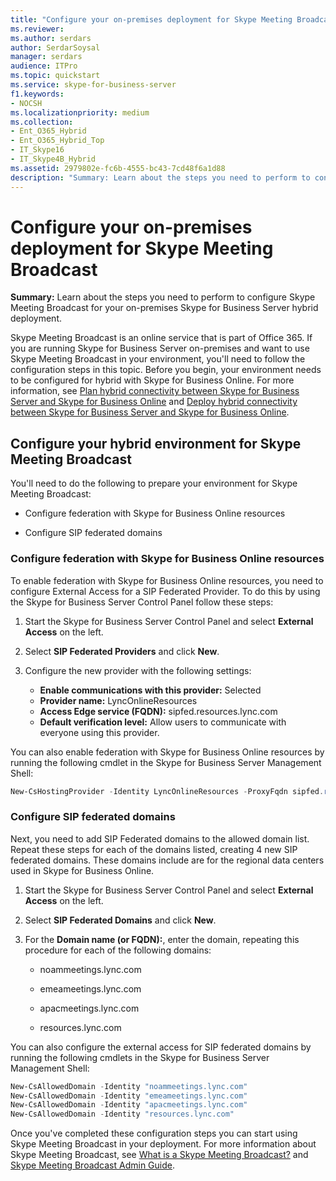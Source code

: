 ```yaml
---
title: "Configure your on-premises deployment for Skype Meeting Broadcast"
ms.reviewer: 
ms.author: serdars
author: SerdarSoysal
manager: serdars
audience: ITPro
ms.topic: quickstart
ms.service: skype-for-business-server
f1.keywords:
- NOCSH
ms.localizationpriority: medium
ms.collection:
- Ent_O365_Hybrid
- Ent_O365_Hybrid_Top
- IT_Skype16
- IT_Skype4B_Hybrid
ms.assetid: 2979802e-fc6b-4555-bc43-7cd48f6a1d88
description: "Summary: Learn about the steps you need to perform to configure Skype Meeting Broadcast for your on-premises Skype for Business Server hybrid deployment."
---
```


# Configure your on-premises deployment for Skype Meeting Broadcast
 
**Summary:** Learn about the steps you need to perform to configure Skype Meeting Broadcast for your on-premises Skype for Business Server hybrid deployment.
  
Skype Meeting Broadcast is an online service that is part of Office 365. If you are running Skype for Business Server on-premises and want to use Skype Meeting Broadcast in your environment, you'll need to follow the configuration steps in this topic. Before you begin, your environment needs to be configured for hybrid with Skype for Business Online. For more information, see [Plan hybrid connectivity between Skype for Business Server and Skype for Business Online](../../SfbHybrid/hybrid/plan-hybrid-connectivity.md?bc=%2fSkypeForBusiness%2fbreadcrumb%2ftoc.json&toc=%2fSkypeForBusiness%2ftoc.json) and [Deploy hybrid connectivity between Skype for Business Server and Skype for Business Online](../../SfbHybrid/hybrid/configure-hybrid-connectivity.md?bc=%2fSkypeForBusiness%2fbreadcrumb%2ftoc.json&toc=%2fSkypeForBusiness%2ftoc.json).
  
## Configure your hybrid environment for Skype Meeting Broadcast

You'll need to do the following to prepare your environment for Skype Meeting Broadcast:
  
- Configure federation with Skype for Business Online resources
    
- Configure SIP federated domains
    
### Configure federation with Skype for Business Online resources

To enable federation with Skype for Business Online resources, you need to configure External Access for a SIP Federated Provider. To do this by using the Skype for Business Server Control Panel follow these steps:
  
1. Start the Skype for Business Server Control Panel and select **External Access** on the left.
    
2. Select **SIP Federated Providers** and click **New**.
    
3. Configure the new provider with the following settings:
    
   - **Enable communications with this provider:** Selected
   - **Provider name:** LyncOnlineResources
   - **Access Edge service (FQDN):** sipfed.resources.lync.com
   - **Default verification level:** Allow users to communicate with everyone using this provider. 
   
You can also enable federation with Skype for Business Online resources by running the following cmdlet in the Skype for Business Server Management Shell:
  
```powershell
New-CsHostingProvider -Identity LyncOnlineResources -ProxyFqdn sipfed.resources.lync.com -VerificationLevel AlwaysVerifiable -Enabled $True -EnabledSharedAddressSpace $True -HostsOCSUsers $True -IsLocal $False
```

### Configure SIP federated domains

Next, you need to add SIP Federated domains to the allowed domain list. Repeat these steps for each of the domains listed, creating 4 new SIP federated domains. These domains include are for the regional data centers used in Skype for Business Online.
  
1. Start the Skype for Business Server Control Panel and select **External Access** on the left.
    
2. Select **SIP Federated Domains** and click **New**.
    
3. For the **Domain name (or FQDN):**, enter the domain, repeating this procedure for each of the following domains:
    
   - noammeetings.lync.com
    
   - emeameetings.lync.com
    
   - apacmeetings.lync.com
    
   - resources.lync.com
    
You can also configure the external access for SIP federated domains by running the following cmdlets in the Skype for Business Server Management Shell:
  
```powershell
New-CsAllowedDomain -Identity "noammeetings.lync.com"
New-CsAllowedDomain -Identity "emeameetings.lync.com"
New-CsAllowedDomain -Identity "apacmeetings.lync.com"
New-CsAllowedDomain -Identity "resources.lync.com"
```

Once you've completed these configuration steps you can start using Skype Meeting Broadcast in your deployment. For more information about Skype Meeting Broadcast, see [What is a Skype Meeting Broadcast?](https://go.microsoft.com/fwlink/?LinkId=617071) and [Skype Meeting Broadcast Admin Guide](../../SfbOnline/set-up-your-network-for-skype-meeting-broadcast/set-up-your-network-for-skype-meeting-broadcast.md).
